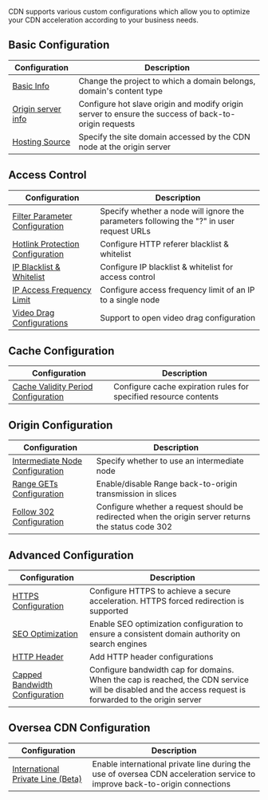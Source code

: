 CDN supports various custom configurations which allow you to optimize your CDN acceleration according to your business needs.

## Basic Configuration

| Configuration                            | Description                              |
| ---------------------------------------- | ---------------------------------------- |
| [Basic Info](https://cloud.tencent.com/document/product/228/7864) | Change the project to which a domain belongs, domain's content type |
| [Origin server info](https://cloud.tencent.com/document/product/228/6289) | Configure hot slave origin and modify origin server to ensure the success of back-to-origin requests |
| [Hosting Source](https://cloud.tencent.com/doc/product/228/6293) | Specify the site domain accessed by the CDN node at the origin server |

## Access Control

| Configuration                            | Description                              |
| ---------------------------------------- | ---------------------------------------- |
| [Filter Parameter Configuration](https://cloud.tencent.com/doc/product/228/6291) | Specify whether a node will ignore the parameters following the "?" in user request URLs |
| [Hotlink Protection Configuration](https://cloud.tencent.com/doc/product/228/6292) | Configure HTTP referer blacklist & whitelist |
| [IP Blacklist & Whitelist](https://cloud.tencent.com/doc/product/228/6298) | Configure IP blacklist & whitelist for access control |
| [IP Access Frequency Limit](https://cloud.tencent.com/doc/product/228/6420) | Configure access frequency limit of an IP to a single node |
| [Video Drag Configurations](https://intl.cloud.tencent.com/document/product/228/8111) | Support to open video drag configuration |


## Cache Configuration
| Configuration                            | Description                              |
| ---------------------------------------- | ---------------------------------------- |
| [Cache Validity Period Configuration](https://cloud.tencent.com/doc/product/228/6290) | Configure cache expiration rules for specified resource contents |

 ## Origin Configuration

| Configuration                            | Description                              |
| ---------------------------------------- | ---------------------------------------- |
| [Intermediate Node Configuration](https://cloud.tencent.com/doc/product/228/6294) | Specify whether to use an intermediate node |
| [Range GETs Configuration](https://cloud.tencent.com/document/product/228/7184) | Enable/disable Range back-to-origin transmission in slices |
| [Follow 302 Configuration](https://cloud.tencent.com/document/product/228/7183) | Configure whether a request should be redirected when the origin server returns the status code 302 |

## Advanced Configuration
| Configuration                            | Description                              |
| ---------------------------------------- | ---------------------------------------- |
| [HTTPS Configuration](https://cloud.tencent.com/doc/product/228/6295) | Configure HTTPS to achieve a secure acceleration. HTTPS forced redirection is supported |
| [SEO Optimization](https://cloud.tencent.com/doc/product/228/6297) | Enable SEO optimization configuration to ensure a consistent domain authority on search engines |
| [HTTP Header](https://cloud.tencent.com/doc/product/228/6296) | Add HTTP header configurations           |
| [Capped Bandwidth Configuration](https://cloud.tencent.com/document/product/228/7541) | Configure bandwidth cap for domains. When the cap is reached, the CDN service will be disabled and the access request is forwarded to the origin server |

## Oversea CDN Configuration

| Configuration                            | Description                              |
| ---------------------------------------- | ---------------------------------------- |
| [International Private Line (Beta)](https://cloud.tencent.com/document/product/228/7854) | Enable international private line during the use of oversea CDN acceleration service to improve back-to-origin connections |
